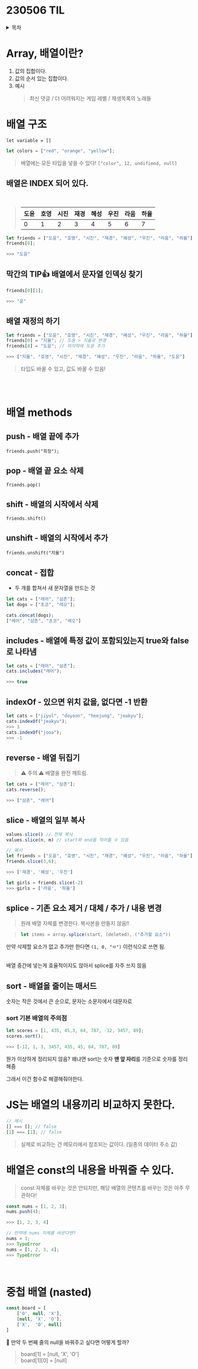 # 230506 TIL

<details>
<summary>목차</summary>

- [Array, 배열이란?](#array-------)
- [배열 구조](#-----)
  * [배열은 INDEX 되어 있다.](#----index------)
  * [막간의 TIP👍 배열에서 문자열 인덱싱 찾기](#----tip------------------)
  * [배열 재정의 하기](#---------)
- [배열 methods](#---methods)
  * [push - 배열 끝에 추가](#push-----------)
  * [pop - 배열 끝 요소 삭제](#pop-------------)
  * [shift - 배열의 시작에서 삭제](#shift--------------)
  * [unshift - 배열의 시작에서 추가](#unshift--------------)
  * [concat - 접합](#concat-----)
  * [includes - 배열에 특정 값이 포함되있는지 true와 false로 나타냄](#includes--------------------true--false-----)
  * [indexOf - 있으면 위치 값을, 없다면 -1 반환](#indexof-------------------1---)
  * [reverse - 배열 뒤집기](#reverse---------)
  * [slice - 배열의 일부 복사](#slice------------)
  * [splice - 기존 요소 제거 / 대체 / 추가 / 내용 변경](#splice-----------------------------)
  * [sort - 배열을 줄이는 매서드](#sort--------------)
    + [sort 기본 배열의 주의점](#sort-----------)
- [JS는 배열의 내용끼리 비교하지 못한다.](#js-------------------)
- [배열은 const의 내용을 바꿔줄 수 있다.](#----const--------------)
- [중첩 배열 (nasted)](#-------nasted-)

</details>

# Array, 배열이란?
1. 값의 집합이다.
2. 값의 순서 있는 집합이다.
3. 예시
    > 최신 댓글 / 더 어려워지는 게임 레벨 / 재생목록의 노래들 

# 배열 구조
`let variable = []`
```js
let colors = ["red", "orange", "yellow"];
```
> 배열에는 모든 타입을 넣을 수 있다!
> `["color", 12, undifiend, null]`

## 배열은 INDEX 되어 있다.
<br>

>|도윤|호영|시진|재경|혜성|우진|라움|하율|
>|-|-|-|-|-|-|-|-|
>|0|1|2|3|4|5|6|7|

```js
let friends = ["도윤", "호영", "시진", "재경", "혜성", "우진", "라움", "하율"];
friends[0];

>>> "도윤"
```
## 막간의 TIP👍 배열에서 문자열 인덱싱 찾기
```js
friends[0][1];

>>> "윤"
```
## 배열 재정의 하기
```js
let friends = ["도윤", "호영", "시진", "재경", "혜성", "우진", "라움", "하율"];
friends[0] = "지율"; // 도윤 > 지율로 변경
friends[8] = "도윤"; // 마지막에 도윤 추가

>>> ["지율", "호영", "시진", "재경", "혜성", "우진", "라움", "하율", "도윤"]
```

> 타입도 바꿀 수 있고, 값도 바꿀 수 있음!

<br>
<br>

# 배열 methods
## push - 배열 끝에 추가
`friends.push("희정");`
## pop - 배열 끝 요소 삭제
`friends.pop()`
## shift - 배열의 시작에서 삭제
`friends.shift()`
## unshift - 배열의 시작에서 추가
`friends.unshift("지율")`


## concat - 접합
- 두 개를 합쳐서 새 문자열을 만드는 것
```js
let cats = ["레어", "삼촌"];
let dogs = ["초코", "레오"];

cats.concat(dogs);
["레어", "삼촌", "초코", "레오"]
```

## includes - 배열에 특정 값이 포함되있는지 true와 false로 나타냄
```js
let cats = ["레어", "삼촌"];
cats.includes("레어");

>>> true
```

## indexOf - 있으면 위치 값을, 없다면 -1 반환
```js
let cats = ["jiyul", "doyoon", "heejung", "jeakyu"];
cats.indexOf("jeakyu");
>>> 3
cats.indexOf("jooa");
>>> -1
```

## reverse - 배열 뒤집기
> ⚠️ 주의 ⚠️ 배열을 완전 깨트림.
```js
let cats = ["레어", "삼촌"];
cats.reverse();

>>> ["삼촌", "레어"]
```

## slice - 배열의 일부 복사
```js
values.slice() // 전체 복사
values.slice(n, m) // start와 end를 적어줄 수 있음
```
```js
// 예시
let friends = ["도윤", "호영", "시진", "재경", "혜성", "우진", "라움", "하율"];
friends.slice(3,6);

>>> ['재경', '혜성', '우진']

let girls = friends.slice(-2)
>>> girls = ['라움', '하율']
```


## splice - 기존 요소 제거 / 대체 / 추가 / 내용 변경
> 원래 배열 자체를 변경한다. 복사본을 만들지 않음!!

> ```js
> let items = array.splice(start, (deleted), ("추가할 요소"))
>```
만약 삭제할 요소가 없고 추가만 한다면 `(1, 0, "ㅁ")` 이런식으로 쓰면 됨.

<br>
배열 중간에 넣는게 효율적이지도 않아서 splice를 자주 쓰지 않음

## sort - 배열을 줄이는 매서드
숫자는 작은 것에서 큰 순으로, 문자는 소문자에서 대문자로
### sort 기본 배열의 주의점
```js
let scores = [1, 435, 45,3, 64, 787, -12, 3457, 89];
scores.sort();

>>> [-12, 1, 3, 3457, 435, 45, 64, 787, 89]
```
뭔가 이상하게 정리되지 않음? 왜냐면 sort는 숫자 **맨 앞 자리**를 기준으로 숫자를 정리해줌

그래서 이건 함수로 해결해줘야한다.

# JS는 배열의 내용끼리 비교하지 못한다.
```js
// 예시
[] === []; // false
[1] === [1]; // false
```
> 실제로 비교하는 건 메모리에서 참조되는 값이다. (일종의 데이터 주소 값)

# 배열은 const의 내용을 바꿔줄 수 있다.
> const 자체를 바꾸는 것은 안되지만, 해당 배열의 콘텐츠를 바꾸는 것은 아주 무관하다!
```js
const nums = [1, 2, 3];
nums.push(4);

>>> [1, 2, 3, 4]

// 만약에 nums 자체를 바꾼다면?
nums = 1;
>>> TypeError
nums = [1, 2, 3, 4];
>>> TypeError
```

<br>

# 중첩 배열 (nasted)
```js
const board = [
    ['O', null, 'X'],
    [null, 'X', 'O'],
    ['X',  'O', null]
]
```
🤔 만약 두 번째 줄의 null을 바꿔주고 싶다면 어떻게 할까?
> board[1] = [null, 'X', 'O']<br>
> board[1][0] = [null]